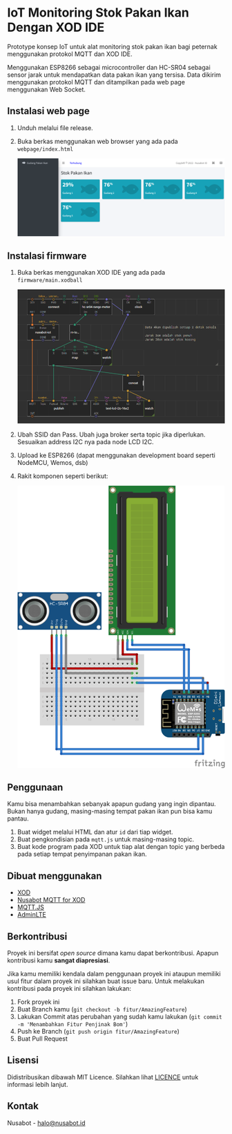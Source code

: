 # IoT Monitoring Stok Pakan Ikan Dengan XOD IDE

Prototype konsep IoT untuk alat monitoring stok pakan ikan bagi peternak menggunakan protokol MQTT dan XOD IDE.

Menggunakan ESP8266 sebagai microcontroller dan HC-SR04 sebagai sensor jarak untuk mendapatkan data pakan ikan yang tersisa. Data dikirim menggunakan protokol MQTT dan ditampilkan pada web page menggunakan Web Socket.

## Instalasi web page

1. Unduh melalui file release.

2. Buka berkas menggunakan web browser yang ada pada `webpage/index.html`

   ![WebApp](https://github.com/nusabot-iot/monitoring-stok-pakan-ikan-xod-ide/blob/main/webpage/Screenshot.png)

## Instalasi firmware

1. Buka berkas menggunakan XOD IDE yang ada pada `firmware/main.xodball`

   ![Firmware](https://github.com/nusabot-iot/monitoring-stok-pakan-ikan-xod-ide/blob/main/firmware/Firmware%20XOD.png)
   
3. Ubah SSID dan Pass. Ubah juga broker serta topic jika diperlukan. Sesuaikan address I2C nya pada node LCD I2C.

4. Upload ke ESP8266 (dapat menggunakan development board seperti NodeMCU, Wemos, dsb)

5. Rakit komponen seperti berikut:

   ![Wiring](https://github.com/nusabot-iot/monitoring-stok-pakan-ikan-xod-ide/blob/main/firmware/Wiring.png)
   
## Penggunaan

Kamu bisa menambahkan sebanyak apapun gudang yang ingin dipantau. Bukan hanya gudang, masing-masing tempat pakan ikan pun bisa kamu pantau.

1. Buat widget melalui HTML dan atur `id` dari tiap widget.
2. Buat pengkondisian pada `mqtt.js` untuk masing-masing topic.
3. Buat kode program pada XOD untuk tiap alat dengan topic yang berbeda pada setiap tempat penyimpanan pakan ikan.

## Dibuat menggunakan

- [XOD](https://xod.io)
- [Nusabot MQTT for XOD](https://xod.io/libs/nusabotid/nusabot-mqtt/)
- [MQTT.JS](https://github.com/mqttjs)
- [AdminLTE](https://adminlte.io/)

## Berkontribusi

Proyek ini bersifat *open source* dimana kamu dapat berkontribusi. Apapun kontribusi kamu **sangat diapresiasi**.

Jika kamu memiliki kendala dalam penggunaan proyek ini ataupun memiliki usul fitur dalam proyek ini silahkan buat issue baru. Untuk melakukan kontribusi pada proyek ini silahkan lakukan:

1. Fork proyek ini
2. Buat Branch kamu (`git checkout -b fitur/AmazingFeature`)
3. Lakukan Commit atas perubahan yang sudah kamu lakukan (`git commit -m 'Menambahkan Fitur Penjinak Bom'`)
4. Push ke Branch (`git push origin fitur/AmazingFeature`)
5. Buat Pull Request

## Lisensi

Didistribusikan dibawah MIT Licence. Silahkan lihat [LICENCE](https://github.com/nusabot-iot/monitoring-stok-pakan-ikan-xod-ide/blob/main/LICENSE) untuk informasi lebih lanjut.

## Kontak

Nusabot - [halo@nusabot.id](mailto:halo@nusabot.id)
